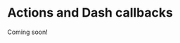 # Actions and Dash callbacks

Coming soon!

<!--

## Rough notes
Vizro vs Dash notes
runtime input vs. state
trigger vs. input
vizro has built in actions
attach to trigger not define globally
need to provide id in Dash for trigger component
trigger not passed in
duplicated outputs fine
one vs multiple triggers
prevent_initial_call=True always
actions loop
pattern matching callbacks

"I think using side-by-side examples when comparing would be very beneficial, for users who already know callbacks well, and especially for LLM to understand how these 2 systems differ and relate.
I.e., to achieve the same effect, how to write an action and what's the equivalent version using callbacks. Given llm can write callbacks very well - with comparison, llm should know how to write custom action accurately"

Explain how  can combine Dash callbacks and Vizro action, e.g. Vizro actions can use Dash components/properties so easy to adapt. Can have some additional clientside callbacks - give example from simple action.

Write Dash equivalent of simple vizro app
Show some output field and property which isn't just model name to show how can use Dash component/property

## Dash callback graph
??? details

    We haven't yet defined any actions, but behind the scenes Vizro has already defined some Dash callbacks for you:

    * A callback to change the dashboard theme when the theme selector is toggled.
    * A callback associated with [Dash pages](https://dash.plotly.com/urls) that will make the app work when more pages are added.

    While developing, you can see all the Dash callbacks in Dash dev tool's [callback graph](https://dash.plotly.com/devtools#callback-graph). This is shown when running in debug mode with [`run(debug=True)`](../user-guides/run-deploy.md#/#automatic-reloading-and-debugging).

    TODO screenshot

    For a large or complex app, the callback graph quickly grows and becomes difficult to navigate. To make debugging easier you can temporarily comment out all but one page in your app to show only the relevant callbacks in the graph.


## Trigger, input and output properties

Still needed given explanation in custom actions how to? Probably just a shortened version of it.

A single Vizro model produces one or more Dash components, each of which has several properties. For example, the Dash component corresponding to `vm.Text` is [`dcc.Markdown`](https://dash.plotly.com/dash-core-components/markdown). The above examples' `vm.Text(id="time_text", text="Click the button")` produces something like the following Dash component:
```py
dcc.Markdown(id="time_text", children="Click the button")
```

To update the text shown in this component as an output in a Dash callback, you would refer to `Output("time_text", "children")`. In Vizro, you could instead refer to `outputs="time_text.children"`. However, to simplify the notation, Vizro offers several shorthands:
* `outputs="time_text.text"` where the format is `<model_id>.<argument_name>`. Here we update the `text` argument of the `vm.Text` model that has `id="time_text"`.
* `outputs="time_text"` where the format is `<model_id>`. This automatically connects to the default Dash component property that is part of the Vizro model. The default depends on the Vizro model but corresponds to the most commonly used property. In this example it would address the `text` argument of the `vm.Text` model because that is the most common part to update.

The above two shorthands work exactly the same as the full `outputs="time_text.children"`.

Let's look at another example. The Dash component corresponding to `vm.Switch` is [`dbc.Switch`](https://www.dash-bootstrap-components.com/docs/components/input/). The above examples' `vm.Switch(id="clock_switch", title="24-hour clock", value=True)` produces something like the following:
```py
dbc.Switch(
    id="clock_switch",
    value=True,
    label=html.Span(id="clock_switch_title", children="24-hour-clock"),
)
```

As well as the "core" `dbc.Switch` component, the `vm.Switch` model produces a `html.Span` component to contain the label. When using `vm.Switch` model as an action trigger or runtime input (as in the examples' `use_24_hour_clock="clock_switch"`), the `value` of the switch is the default Dash component property. Hence `use_24_hour_clock="clock_switch"` is shorthand for `use_24_hour_clock="clock_switch.value"`.

If the `vm.Switch` is used as an output then there are multiple different Dash components and properties that could be updated:
* `outputs="clock_switch"` is equivalent to `outputs="clock_switch.value"` and updates the `value` of the `dbc.Switch`.
* `outputs="clock_switch.title` is equivalent to `outputs="clock_switch_title.children"` and updates the `title` of the `dbc.Switch`.

A Vizro action always uses a specific Dash component and property for the action trigger, runtime inputs and outputs. However, as explained in the [how to](...) you should prefer to use the Vizro shorthands where possible rather than referring to the underlying Dash components (for example, use `clock_switch.title` in preference to `clock_switch_title.children`). This is more intuitive and more stable. While using a pure Dash component `id` and property will remain possible in Vizro actions, we consider the exact underlying Dash components to be implementation details, and so the Dash components available may change between non-breaking Vizro releases.

!!! note

    Are you addressing an underlying Dash component that you think should be addressed by Vizro more easily? Let us know by submitting a [feature request](https://github.com/mckinsey/vizro/issues/new?template=feature-request.yml)!

### Moved from the user guide on actions "Address specific parts of a model"

In fact, whenever we refer to just a model `id` as an action's input or output, it is just shorthand for the full `<model_id>.<argument_name>`, with some appropriate default argument name chosen for the model. This default corresponds to the most common argument that you would use for an action's input and output. In the above example, the input `use_24_hour_clock="clock_switch"` is equivalent to writing `use_24_hour_clock="clock_switch.value"`, and the output `"time_text"` is equivalent to writing `"time_text.text"`. If you prefer to be explicit then you can write these full versions and the app will work exactly the same way.

Some arguments, or even whole models, are available for use as an action input but not output or vice versa. For example, `vm.Text` is available as an action output but not input.

...

In fact, Vizro's system of `<model_id>.<argument_name>` is just shorthand for the underlying Dash `<component_id>.<property>`. For example, `"clock_switch.title"` is equivalent to `"clock_switch_title.children"`. Wherever possible, you should prefer to use the Vizro shorthands rather than referring to the underlying Dash components (for example, use `"clock_switch.title"` in preference to `"clock_switch_title.children"`). This is more intuitive and more stable. While using a pure Dash component `id` and property will indefinitely remain possible in Vizro actions, we consider the exact underlying Dash components to be implementation details, and so the Dash components available may change between non-breaking Vizro releases.

...

Most Vizro models produce multiple Dash components, each of which has several properties. The above examples' `vm.Switch(id="clock_switch", title="24-hour clock", value=True)` produces something like the following:

```py
import dash_bootstrap_components as dbc
from dash import html

dbc.Switch(
    id="clock_switch",
    value=True,
    label=html.Span(id="clock_switch_title", children="24-hour-clock"),
)
```

As well as the "core" [`dbc.Switch` component](https://www.dash-bootstrap-components.com/docs/components/input/), the `vm.Switch` model produces a [`html.Span` component](https://dash.plotly.com/dash-html-components/span) to contain the value of the `title` argument. Sometimes there may be Dash components or properties that you wish to use as an action input or output that are not easily mapped onto Vizro model arguments. In this case, you should [consult the model's source code](https://github.com/mckinsey/vizro/tree/main/vizro-core/src/vizro/models) to find the relevant Dash component and property. Here, for example, we could use `outputs="clock_switch_title.style"` to change the `style`

The `id` of Dash components are always prefixed by the model `id`. For example, `vm.Graph(id="my_graph")` would produce Dash components with `id="my_graph_title"`, `id="my_graph_header"`, `id="my_graph_footer"`, and so on.

### Recap

To summarise the above sections on addressing specific parts of a model, we have seen the following equivalences:

- `"clock_switch"` is shorthand for `"clock_switch.value"`. In this case, the Vizro `<model_id>.<argument_name>` is the same as the underlying Dash `<component_name>.<property>`.
- `"time_text"` is shorthand for `"time_text.text"`, which itself refers to the underlying Dash property`"time_text.children"`.
- `"clock_switch.title"` is shorthand for (and should be used in preference to) the underlying Dash property `"clock_switch_title.children"`.

If you are already familiar with Dash then here are some other common equivalences that are useful to know:

- `"my_button"` is shorthand for the underlying Dash property `"my_button.n_clicks"`.
- `"my_graph` is shorthand for the underlying Dash property `"my_graph.figure"`.
- For all [selectors](selectors.md), `"my_selector"` is shorthand for the underlying Dash property `"my_selector.value"`.


"""Li comment: maybe put it inside a Table with Vizto shorthand / Dash equivalent"""



## Performance

Every Vizro action corresponds to an HTTP request, so that it takes some time for the client to communicate with the server. When you run your app locally, this delay not be noticeable, since the client and the server are running on the same computer, but when you [deploy your app](https://vizro.readthedocs.io/en/stable/pages/user-guides/run-deploy/#production) there is network latency introduced. This may or may not become a performance bottleneck for your app.

There is no upper limit to the length of actions chains (explicit or implicit). However, if you intend to deploy your app, it is best to keep them of a reasonable length. There is no hard and fast rule for what constitutes "reasonable", since it depends on many factors such as what your actions do, the amount of data transferred, the number of users of your app and your server setup. However, as a rough guide, it is usually best to avoid actions chains with more than five actions that run serially.

If you hit performance limits then you might like to consider using [Dash clientside callbacks](https://dash.plotly.com/clientside-callbacks). These execute purely on the clientside and do not perform an HTTP request, so there is no network latency. The code is written in JavaScript rather than Python. These callbacks live outside the Vizro actions system but are fully compatible with Vizro actions: you can write an app containing both Actions and Dash clientside callbacks.

## Statelessness

stateless, users don't interfere so long as don't alter global variables - need to point to Dash explanation for this
https://dash.plotly.com/sharing-data-between-callbacks#why-global-variables-will-break-your-app
includes `data_manager`



-->
